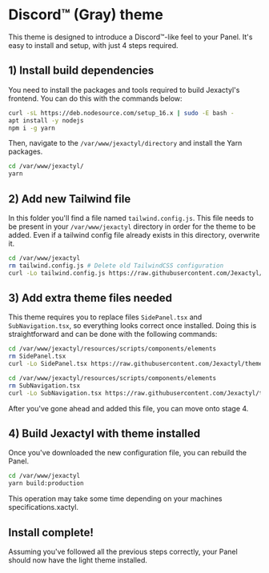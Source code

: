 # Discord:tm: (Gray) theme
This theme is designed to introduce a Discord:tm:-like feel to your Panel.
It's easy to install and setup, with just 4 steps required.

## 1) Install build dependencies
You need to install the packages and tools required to build Jexactyl's frontend.
You can do this with the commands below:
```bash
curl -sL https://deb.nodesource.com/setup_16.x | sudo -E bash -
apt install -y nodejs
npm i -g yarn
```
Then, navigate to the `/var/www/jexactyl/directory` and install the Yarn packages.
```bash
cd /var/www/jexactyl/
yarn
```

## 2) Add new Tailwind file
In this folder you'll find a file named `tailwind.config.js`. This file needs to be present
in your `/var/www/jexactyl` directory in order for the theme to be added. Even if a tailwind config
file already exists in this directory, overwrite it.
```bash
cd /var/www/jexactyl
rm tailwind.config.js # Delete old TailwindCSS configuration
curl -Lo tailwind.config.js https://raw.githubusercontent.com/Jexactyl/themes/main/gray/tailwind.config.js # Download the new config for this theme
```

## 3) Add extra theme files needed
This theme requires you to replace files `SidePanel.tsx` and `SubNavigation.tsx`, so everything
looks correct once installed.
Doing this is straightforward and can be done with the following commands:
```bash
cd /var/www/jexactyl/resources/scripts/components/elements
rm SidePanel.tsx
curl -Lo SidePanel.tsx https://raw.githubusercontent.com/Jexactyl/themes/main/light/resources/scripts/components/elements/SidePanel.tsx

cd /var/www/jexactyl/resources/scripts/components/elements
rm SubNavigation.tsx
curl -Lo SubNavigation.tsx https://raw.githubusercontent.com/Jexactyl/themes/main/light/resources/scripts/components/elements/SubNavigation.tsx
```
After you've gone ahead and added this file, you can move onto stage 4.

## 4) Build Jexactyl with theme installed
Once you've downloaded the new configuration file, you can rebuild the Panel.
```bash
cd /var/www/jexactyl
yarn build:production
```
This operation may take some time depending on your machines specifications.xactyl.

## Install complete!
Assuming you've followed all the previous steps correctly, your Panel should now have the light theme installed.
